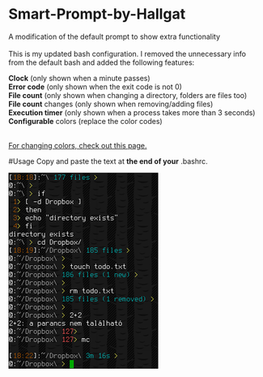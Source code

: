 # Smart-Prompt-by-Hallgat
A modification of the default prompt to show extra functionality<br />
<br />
This is my updated bash configuration. I removed the unnecessary info from the default bash and added the following features:<br />

<b>Clock</b> (only shown when a minute passes)<br />
<b>Error code</b> (only shown when the exit code is not 0)<br />
<b>File count</b> (only shown when changing a directory, folders are files too)<br />
<b>File count</b> changes (only shown when removing/adding files)<br />
<b>Execution timer</b> (only shown when a process takes more than 3 seconds)<br />
<b>Configurable</b> colors (replace the color codes)<br />
<br />

<a href="http://misc.flogisoft.com/bash/tip_colors_and_formatting">For changing colors, check out this page.</a>

#Usage
Copy and paste the text at <b>the end of your</b> .bashrc.

![alt tag](https://raw.githubusercontent.com/hallgat89/Smart-Prompt-by-Hallgat/master/preview.png)
